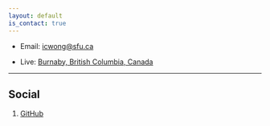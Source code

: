 ```yaml
---
layout: default
is_contact: true
---
```


* Email: [icwong@sfu.ca](mailto:icwong@sfu.ca)

* Live: [Burnaby, British Columbia, Canada]()

---


## Social

1. [GitHub](https://www.github.com/icwong)

